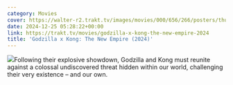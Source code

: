 ```yaml
---
category: Movies
cover: https://walter-r2.trakt.tv/images/movies/000/656/266/posters/thumb/5e17a4de1b.jpg.webp
date: 2024-12-25 05:28:22+00:00
link: https://trakt.tv/movies/godzilla-x-kong-the-new-empire-2024
title: 'Godzilla x Kong: The New Empire (2024)'
---
```


![](https://walter-r2.trakt.tv/images/movies/000/656/266/fanarts/thumb/3e34841635.jpg)Following their explosive showdown, Godzilla and Kong must reunite against a colossal undiscovered threat hidden within our world, challenging their very existence – and our own.